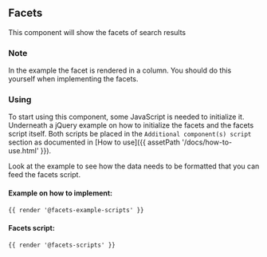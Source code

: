 ## Facets

This component will show the facets of search results

### Note

In the example the facet is rendered in a column. You should do this yourself when implementing the facets.

### Using

To start using this component, some JavaScript is needed to initialize it.<br>
Underneath a jQuery example on how to initialize the facets and the facets script itself.
Both scripts be placed in the `Additional component(s) script` section as documented in [How to use]({{ assetPath '/docs/how-to-use.html' }}).

Look at the example to see how the data needs to be formatted that you can feed the facets script.

#### Example on how to implement:
```html
{{ render '@facets-example-scripts' }}
```

#### Facets script:
```html
{{ render '@facets-scripts' }}
```
